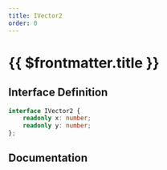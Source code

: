 ```yaml
---
title: IVector2
order: 0
---
```


# {{ $frontmatter.title }}

<!--@include: ./iVector2_partial_header.md-->

## Interface Definition

```ts
interface IVector2 {
    readonly x: number;
    readonly y: number;
};
```

## Documentation

<!--@include: ./iVector2_partial_footer.md-->
